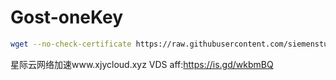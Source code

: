 # Gost-oneKey

````bash
wget --no-check-certificate https://raw.githubusercontent.com/siemenstutorials/Gost-oneKey/master/install.sh && chmod +x install.sh && ./install.sh
````

星际云网络加速www.xjycloud.xyz
VDS aff:https://is.gd/wkbmBQ
